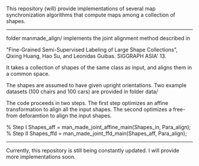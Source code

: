 This repository (will) provide implementations of several map synchronization algorithms that compute maps among a collection of shapes.

*****************************************************************
folder manmade_align/ implements the joint alignment method described in

"Fine-Grained Semi-Supervised Labeling of Large Shape Collections", Qixing Huang, Hao Su, and Leonidas Guibas. SIGGRAPH ASIA' 13.

It takes a collection of shapes of the same class as input, and aligns them in a common space. 

The shapes are assumed to have given upright orientations. Two example datasets (100 chairs and 100 cars) are provided in folder data/

The code proceeds in two steps. The first step optimizes an affine transformation to align all the input shapes. The second optimizes a free-from deforamtion to align the input shapes. 

% Step I
Shapes_aff = man_made_joint_affine_main(Shapes_in, Para_align);
% Step II
Shapes_ffd = man_made_joint_ffd_main(Shapes_aff, Para_align);


*****************************************************************

Currently, this repository is still being constantly updated. I will provide more implementations soon. 

